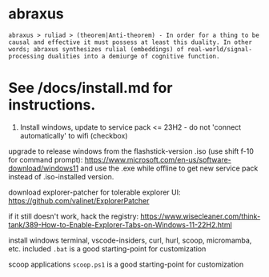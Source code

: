# abraxus

`abraxus > ruliad > (theorem|Anti-theorem) - In order for a thing to be causal and effective it must possess at least this duality. In other words; abraxus synthesizes rulial (embeddings) of real-world/signal-processing dualities into a demiurge of cognitive function.`


# See /docs/install.md for instructions.
1) Install windows, update to service pack <= 23H2 - do not 'connect automatically' to wifi (checkbox)

upgrade to release windows from the flashstick-version .iso (use shift f-10 for command prompt): https://www.microsoft.com/en-us/software-download/windows11 and use the .exe while offline to get new service pack instead of .iso-installed version.

download explorer-patcher for tolerable explorer UI: https://github.com/valinet/ExplorerPatcher

if it still doesn't work, hack the registry: https://www.wisecleaner.com/think-tank/389-How-to-Enable-Explorer-Tabs-on-Windows-11-22H2.html

install windows terminal, vscode-insiders, curl, hurl, scoop, micromamba, etc.
        included `.bat` is a good starting-point for customization

scoop applications
        `scoop.ps1` is a good starting-point for customization


